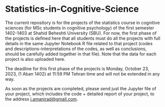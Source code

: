 # Statistics-in-Cognitive-Science

The current repository is for the projects of the statistics course in cognitive sciences (for MSc students in cognitive psychology) of the first semester 1402-1403 at Shahid Beheshti University (SBU). For now, the first phase of the projects is defined here that all students must do all the projects with full details in the same Jupyter Notebook R file related to that project (codes and descriptions-interpretations of the codes, as well as conclusions, should be carefully added together in that file). Note that the data for each project is also uploaded here.

The deadline for this first phase of the projects is Monday, October 23, 2023, (1 Aban 1402) at 11:59 PM Tehran time and will not be extended in any way.

As soon as the projects are completed, please send just the Jupyter file of your project, which includes the code + detailed report of your project, to the address j.amanirad@gmail.com.

